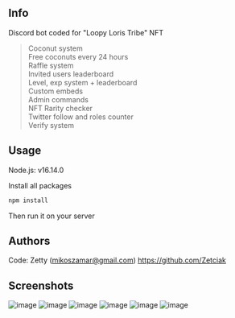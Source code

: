 ## Info
Discord bot coded for "Loopy Loris Tribe" NFT

> Coconut system<br/>
> Free coconuts every 24 hours<br/>
> Raffle system<br/>
> Invited users leaderboard<br/>
> Level, exp system + leaderboard<br/>
> Custom embeds<br/>
> Admin commands<br/>
> NFT Rarity checker<br/>
> Twitter follow and roles counter<br/>
> Verify system<br/>

## Usage
Node.js: v16.14.0

Install all packages
```sh
npm install
```

Then run it on your server

## Authors

Code: Zetty (mikoszamar@gmail.com)
https://github.com/Zetciak

## Screenshots

![image](https://user-images.githubusercontent.com/97193808/189721667-8f64846d-346c-4be8-9cc5-95471af65467.png)
![image](https://user-images.githubusercontent.com/97193808/189722836-776a14bc-eef4-44e6-9330-b51b0def4177.png)
![image](https://user-images.githubusercontent.com/97193808/189722933-eda6618c-8399-448e-b7c6-d6bdaf13192b.png)
![image](https://user-images.githubusercontent.com/97193808/189723001-91da50c4-0842-4b2a-a470-fa622557b661.png)
![image](https://user-images.githubusercontent.com/97193808/189723833-4424b799-93ba-40bb-abac-1ab3d64c63d1.png)
![image](https://user-images.githubusercontent.com/97193808/189724065-389891bc-63f0-4e7e-89d3-b6db82fc83cd.png)
